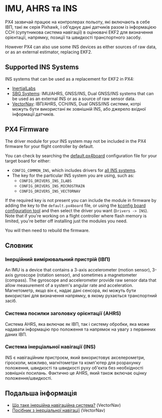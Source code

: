 # IMU, AHRS та INS

PX4 зазвичай працює на контролерах польоту, які включають в себе ІВП, такі як серія Pixhawk, і об'єднує дані датчиків разом із інформацією ССН (супутникова система навігації) в оцінювачі EKF2 для визначення орієнтації, напрямку, позиції та швидкості транспортного засобу.

However PX4 can also use some INS devices as either sources of raw data, or as an external estimator, replacing EKF2.

## Supported INS Systems

INS systems that can be used as a replacement for EKF2 in PX4:

- [InertialLabs](../sensor/inertiallabs.md)
- [SBG Systems](../sensor/sbgecom.md): IMU/AHRS, GNSS/INS, Dual GNSS/INS systems that can be used as an external INS or as a source of raw sensor data.
- [VectorNav](../sensor/vectornav.md): ІВП/AHRS, ССН/INS, Dual GNSS/INS системи, котрі можуть бути використані як зовнішній INS, або джерело вхідної інформації датчиків.

## PX4 Firmware

The driver module for your INS system may not be included in the PX4 firmware for your flight controller by default.

You can check by searching the [default.px4board](https://github.com/PX4/PX4-Autopilot/blob/main/boards/px4/fmu-v6c/default.px4board#L25) configuration file for your target board for either:

- `CONFIG_COMMON_INS`, which includes drivers for [all INS systems](https://github.com/PX4/PX4-Autopilot/blob/main/src/drivers/ins/Kconfig).
- The key for the particular INS system you are using, such as:
  - `CONFIG_DRIVERS_INS_ILABS`
  - `CONFIG_DRIVERS_INS_MICROSTRAIN`
  - `CONFIG_DRIVERS_INS_VECTORNAV`

If the required key is not present you can include the module in firmware by adding the key to the `default.px4board` file, or using the [kconfig board configuration tool](../hardware/porting_guide_config.md#px4-board-configuration-kconfig) and then select the driver you want (`Drivers -> INS`).
Note that if you're working on a flight controller where flash memory is limited, you're better off installing just the modules you need.

You will then need to rebuild the firmware.

## Словник

### Інерційний вимірювальний пристрій (ІВП)

An IMU is a device that contains a 3-axis accelerometer (motion sensor), 3-axis gyroscope (rotation sensor), and sometimes a magnetometer (compass).
The gyroscope and accelerometer provide raw sensor data that allow measurement of a system's angular rate and acceleration.
Магнетометр, якщо він є, надає дані сенсора, які можуть бути використані для визначення напрямку, в якому рухається транспортний засіб.

### Система посилки заголовку орієнтації (AHRS)

Система AHRS, яка включає як ІВП, так і систему обробки, яка може надавати інформацію про положення та напрямок на увагу з первинних даних ІВП.

### Система інерціальної навігації (INS)

INS є навігаційним пристроєм, який використовує акселерометри, гіроскопи, можливо, магнітометри та комп'ютер для розрахунку положення, швидкості та швидкості руху об'єкта без необхідності зовнішніх посилань.
Фактично це AHRS, який також включає оцінку положення/швидкості.

## Подальша інформація

- [Що таке інерційна навігаційна система?](https://www.vectornav.com/resources/inertial-navigation-articles/what-is-an-ins) (VectorNav)
- [Посібник з інерціальної навігації](https://www.vectornav.com/resources/inertial-navigation-primer) (VectorNav)
